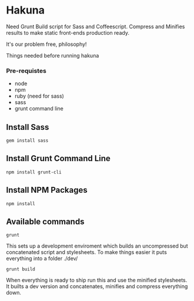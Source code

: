 Hakuna
======

Need Grunt Build script for Sass and Coffeescript. Compress and Minifies results to make static front-ends production ready.

It's our problem free, philosophy!

Things needed before running hakuna

### Pre-requistes ###
* node
* npm
* ruby (need for sass)
* sass
* grunt command line

## Install Sass ##

    gem install sass

## Install Grunt Command Line ##

    npm install grunt-cli 


## Install NPM Packages ##
    
    npm install 

## Available commands
    
    grunt

This sets up a development enviroment which builds an uncompressed but concatenated script and stylesheets. To make things easier it puts everything into a folder ./dev/ 

    grunt build

When everything is ready to ship run this and use the minified stylesheets. It builts a dev version and concatenates, minifies and compress everything down.